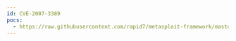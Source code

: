 ```yaml
---
id: CVE-2007-3389
pocs:
  - https://raw.githubusercontent.com/rapid7/metasploit-framework/master/modules/auxiliary/dos/wireshark/chunked.rb
---
```

